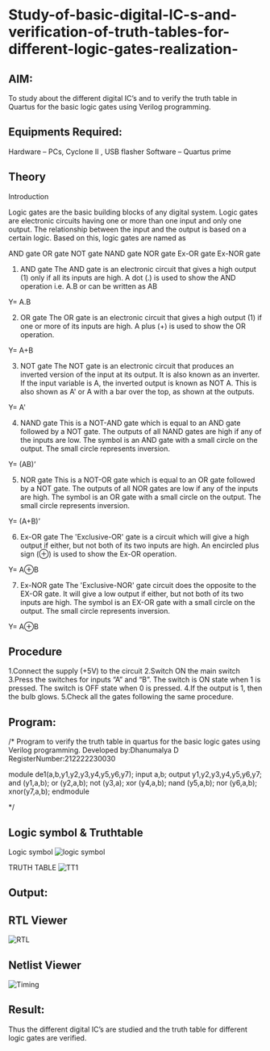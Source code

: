 # Study-of-basic-digital-IC-s-and-verification-of-truth-tables-for-different-logic-gates-realization-
## AIM:

To study about the different digital IC’s and to verify the truth table in Quartus for the basic logic gates using Verilog programming.

## Equipments Required:
Hardware – PCs, Cyclone II , USB flasher
Software – Quartus prime

## Theory
Introduction

Logic gates are the basic building blocks of any digital system. Logic gates are electronic circuits having one or more than one input and only one output. The relationship between the input and the output is based on a certain logic. Based on this, logic gates are named as

AND gate
OR gate
NOT gate
NAND gate
NOR gate
Ex-OR gate
Ex-NOR gate

1) AND gate
The AND gate is an electronic circuit that gives a high output (1) only if all its inputs are high. A dot (.) is used to show the AND operation i.e. A.B or can be written as AB

Y= A.B

2) OR gate
The OR gate is an electronic circuit that gives a high output (1) if one or more of its inputs are high. A plus (+) is used to show the OR operation.

Y= A+B

3) NOT gate
The NOT gate is an electronic circuit that produces an inverted version of the input at its output. It is also known as an inverter. If the input variable is A, the inverted output is known as NOT A. This is also shown as A' or A with a bar over the top, as shown at the outputs.

Y= A'

4) NAND gate
This is a NOT-AND gate which is equal to an AND gate followed by a NOT gate. The outputs of all NAND gates are high if any of the inputs are low. The symbol is an AND gate with a small circle on the output. The small circle represents inversion.

Y= (AB)’

5) NOR gate
This is a NOT-OR gate which is equal to an OR gate followed by a NOT gate. The outputs of all NOR gates are low if any of the inputs are high. The symbol is an OR gate with a small circle on the output. The small circle represents inversion.

Y= (A+B)’

6) Ex-OR gate
The 'Exclusive-OR' gate is a circuit which will give a high output if either, but not both of its two inputs are high. An encircled plus sign (⊕) is used to show the Ex-OR operation.

Y= A⊕B

7) Ex-NOR gate
The 'Exclusive-NOR' gate circuit does the opposite to the EX-OR gate. It will give a low output if either, but not both of its two inputs are high. The symbol is an EX-OR gate with a small circle on the output. The small circle represents inversion.

Y= A⊕B

## Procedure

1.Connect the supply (+5V) to the circuit
2.Switch ON the main switch
3.Press the switches for inputs “A” and “B”. The switch is ON state when 1 is pressed. The switch is OFF state when 0 is pressed.
4.If the output is 1, then the bulb glows.
5.Check all the gates following the same procedure.

## Program:
/*
Program to verify the truth table in quartus for the basic logic gates using Verilog programming.
Developed by:Dhanumalya D 
RegisterNumber:212222230030  

module de1(a,b,y1,y2,y3,y4,y5,y6,y7);
input a,b;
output y1,y2,y3,y4,y5,y6,y7;
and (y1,a,b);
or (y2,a,b);
not (y3,a);
xor (y4,a,b);
nand (y5,a,b);
nor (y6,a,b);
xnor(y7,a,b);
endmodule

*/
## Logic symbol & Truthtable

Logic symbol
![logic symbol](https://user-images.githubusercontent.com/119218812/226115038-0531e4d6-0bfc-4bdc-b60e-20970c92d23f.png)

TRUTH TABLE
![TT1](https://user-images.githubusercontent.com/119218812/226115104-51a00edf-2736-4232-b30d-ff668929990b.png)


## Output:

## RTL Viewer
![RTL](https://user-images.githubusercontent.com/119218812/226114281-59e5bda6-e104-4c3c-9e18-dba602c01637.png)

## Netlist Viewer
![Timing](https://user-images.githubusercontent.com/119218812/226114293-2f3da6be-3d89-4b58-9beb-2efb59bf3ba1.png)

## Result:
Thus the different digital IC’s are studied and the truth table for different logic gates are verified.
